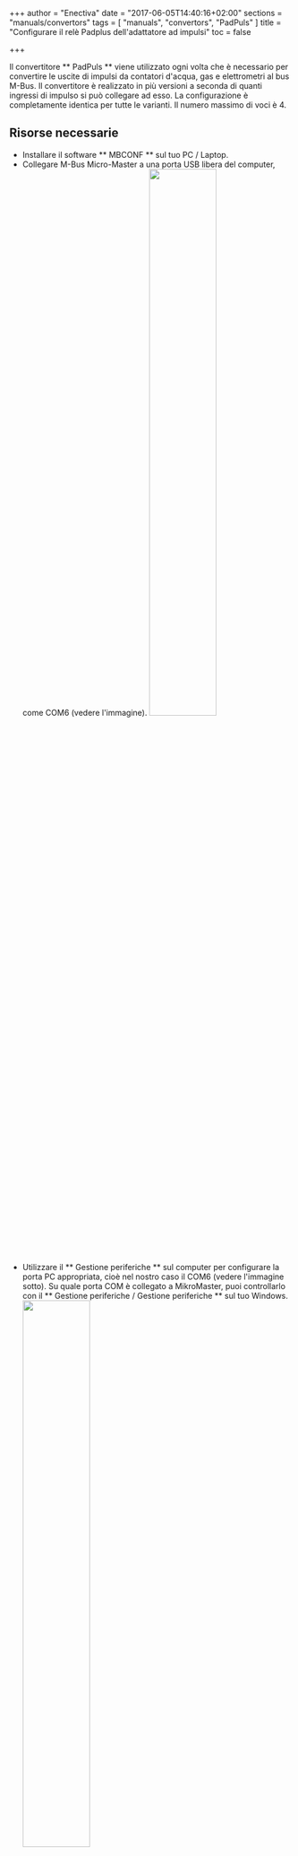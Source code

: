 +++
author = "Enectiva"
date = "2017-06-05T14:40:16+02:00"
sections = "manuals/convertors"
tags = [
    "manuals",
    "convertors",
    "PadPuls"
]
title = "Configurare il relè Padplus dell'adattatore ad impulsi"
toc = false

+++

Il convertitore ** PadPuls ** viene utilizzato ogni volta che è necessario per convertire le uscite di impulsi da contatori d'acqua, gas e elettrometri al bus M-Bus. Il convertitore è realizzato in più versioni a seconda di quanti ingressi di impulso si può collegare ad esso. La configurazione è completamente identica per tutte le varianti. Il numero massimo di voci è 4.

## Risorse necessarie

- Installare il software ** MBCONF ** sul tuo PC / Laptop.
- Collegare M-Bus Micro-Master a una porta USB libera del computer, come COM6 (vedere l'immagine).
<img class="center" src="/images/padpuls-connection-to-pc.jpg" style="width:50%"></img>
- Utilizzare il ** Gestione periferiche ** sul computer per configurare la porta PC appropriata, cioè nel nostro caso il COM6 (vedere l'immagine sotto). Su quale porta COM è collegato a MikroMaster, puoi controllarlo con il ** Gestione periferiche / Gestione periferiche ** sul tuo Windows.
<img class="center" src="/images/padpuls-connection-port-to-mikromaster.jpg" style="width:50%"></img>
- Dal ** Device Manager ** si deve aprire la porta precedente e nella scheda ** la porta di configurazione ** hanno i seguenti parametri:
<img class="left" src="/images/padpuls-port-configuration.jpg"></img>

| Opzione | Campo |
| -------- |: -----: |
| `bit / sec` 115200 |
| `bit di datagramma` 8 |
| «parità» nessuno |
| `stop bit` | 1 |
| `gestione del flusso` nessuno |

<div style="clear:both"></div>

- Collegare l'adattatore PadPuls (terminali M-Bus) al terminale Micro-Master M-Bus USB (vedere la prima immagine).
- Attivare l'adattatore PadPuls. Rimuovere il coperchio superiore dell'adattatore e il ponticello del tag BAT su entrambi i perni. (vedi foto sotto)
<img class="center" src="/images/padpuls-activate-bat.jpg" style="width:50%"></img>
- Aprire il programma ** MBCONF **. Questi possono essere scaricati da Internet o inviare assistenza tecnica al Team Energetico.
<img class="center" src="/images/interface-relay-mbconf.jpg"></img>
- Impostazioni di base:

   - Impostare il numero della porta come nel PC ** (5) **.
   - Impostare la velocità di comunicazione a `2400 Bd` ** (6) **
   - La regolazione della velocità secondo ** (7) ** non è necessaria (viene configurata automaticamente dal dispositivo padre).
   - Impostare l'indirizzo M-Bus su 254 ** (8) **. ** 254 ** significa multicast. Questo è l'indirizzo tramite cui tutti i dispositivi rispondono, viene utilizzato nei casi in cui non si conosce l'indirizzo. Non è possibile utilizzarlo quando ci sono più dispositivi sul bus.
    - `Manufact` = ** caricato ** non è necessario cambiare. ** (9) **
    - `Tipo` = ** caricato ** non deve essere modificato ** (10) **
    - `Generazione` = ** caricato ** non deve essere cambiato ** (11) **
    - "Stato MBus" = ** caricato ** non è necessario cambiare ** (12) **
    - "Autom. Readout` = un'opzione, se il software di attivazione legge i dati dopo la scrittura (è utile verificare l'esattezza della programmazione - ** 13 **).
    - `ZVEI Optical Mode` = Se questa modalità è attivata, il dispositivo dotato dell'interfaccia ottica e del protocollo M-Bus conforme alla EN 1434-3 può essere scansionato e programmato utilizzando una testa di lettura ottica. Non lo usiamo nei progetti Enectiva. ** (14) **
- `MDK (Sensus)` = questo viene utilizzato per le letture con Sensus MDK ** (15) **.
- `Connect to meter` = questo viene utilizzato per richieste di dati dal dispositivo collegato (nel nostro caso PadPuls - ** 16 **).
- `Erase log.` = Elimina il contenuto del registro. ** (17) **
- Esci = uscire dal programma e salvare le impostazioni correnti. ** (18) **

** Dopo aver collegato e impostato i parametri, premere `connect to meter`. **

<img class="center" src="/images/parameters-mbconf.jpg" style="width:50%"></img>

A seconda della variante del convertitore ** PadPuls ** compare l'interfaccia con una o quattro porte in alto. Per impostare questo sguardo sull'immagine delle impostazioni ** Porta 1 **.

1. Compilare l'indirizzo primario. Ogni dispositivo collegato al bus M-Bus deve avere un singolo indirizzo e un singolo indirizzo primario nell'intervallo 0-254 (numero 1 nell'immagine precedente).
2. Compilare l'indirizzo secondario, di solito il numero di serie del contatore, e questo è il numero in cui il contatore viene letto in Enectiva. (N. 2). Anche l'indirizzo secondario deve essere univoco accanto al bus.
3. Selezionare il tipo di potenza misurata in ** Porta 1 **. Nel nostro caso ** acqua **.
4. I numeri ** 4 **, ** 5 ** e ** 6 ** sono le più importanti impostazioni del convertitore. Qui regolaamo la dimensione degli impulsi individualmente usando il ** Multiplicator **, quindi lo stato corrente del contatore (contatore) e l'unità in cui lo stiamo leggendo. Esempio, per quanto riguarda l'immagine, diciamo che un impulso è uguale a un litro e il contatore è attualmente a 1302L.

## Esempi di impostazioni del moltiplicatore
### Esempio 1
Il contatore dell'acqua ha 45.120 litri e un impulso = 10 litri. Hai due opzioni per configurare il convertitore:

1. Unità = 10L, Multiplicatore = 1/1, Contatore = 4512 (l'ultimo zero che non abbiamo menzionato perché l'hai impostato per saltare dopo 10 litri).
2. Unità = 1L, moltiplicatore = 10/1, contatore = 45120 (x 1L)

### Esempio 2
L'elettrometro ha 78346 kWh e 64 impulsi = 1kWh

1. ** Impostazione: ** Unità = 1kWh, Multiplicatore = 1/1, Contatore = 78346 (x 1kWh)

### Esempio 3
L'elettrometro ha 112,345kWh e 1.000 impulsi = 1kWh

1. ** Impostazione: ** Unità = 1Wh, Multiplicatore = 1/1, Contatore = 1123454 (x 0.001Wh)

### Esempi di come impostare le misurazioni indirette di metri con un dispositivo di misurazione

1. È necessario sincronizzare l'ora e quindi premere il pulsante contrassegnato con un tasto 7.
2. Una volta premuto tutti, premere `Write` e tutti i valori configurati vengono scritti sul trasmettitore.
3. È sempre importante verificare che sia scritto, quindi premere "Leggi" per verificarlo. Vedrai anche lo stato del contatore, in modo da poter verificare di aver configurato correttamente il trasmettitore.
